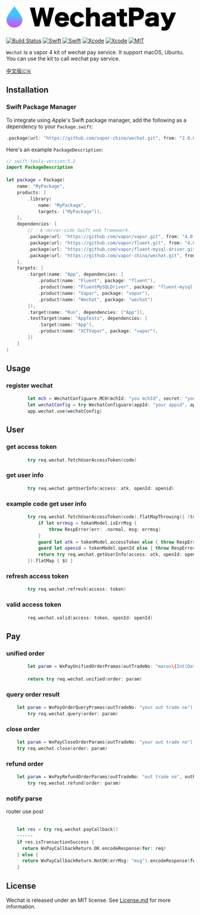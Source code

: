 <img src="images/banner.png"/>

[![Build Status](https://img.shields.io/badge/platforms-macOS%20%7C%20Ubuntu-green.svg)](https://github.com/vapor-china/wechat-pay)
[![Swift](https://img.shields.io/badge/Swift-5.2-orange.svg)](https://swift.org)
[![Swift](https://img.shields.io/badge/Vapor-4-orange.svg)](https://vapor.codes)
[![Xcode](https://img.shields.io/badge/Xcode-11.4-blue.svg)](https://developer.apple.com/xcode)
[![Xcode](https://img.shields.io/badge/macOS-15.0-blue.svg)](https://developer.apple.com/macOS)
[![MIT](https://img.shields.io/badge/licenses-MIT-red.svg)](https://opensource.org/licenses/MIT)



`Wechat` is a vapor 4 kit of wechat pay service. It support macOS, Ubuntu. You can use the kit to call wechat pay service. 


[中文版🇨🇳](README.md)

## Installation

### Swift Package Manager

To integrate using Apple's Swift package manager, add the following as a dependency to your `Package.swift`:

```swift
.package(url: "https://github.com/vapor-china/wechat.git", from: "2.0.0")
```

Here's an example `PackageDescription`:

```swift
// swift-tools-version:5.2
import PackageDescription

let package = Package(
    name: "MyPackage",
    products: [
        .library(
            name: "MyPackage",
            targets: ["MyPackage"]),
    ],
    dependencies: [
        // 💧 A server-side Swift web framework.
        .package(url: "https://github.com/vapor/vapor.git", from: "4.0.0-rc"),
        .package(url: "https://github.com/vapor/fluent.git", from: "4.0.0-rc"),
        .package(url: "https://github.com/vapor/fluent-mysql-driver.git", from: "4.0.0-rc"),
        .package(url: "https://github.com/vapor-china/wechat.git", from: "2.0.0")
    ],
    targets: [
        .target(name: "App", dependencies: [
            .product(name: "Fluent", package: "fluent"),
            .product(name: "FluentMySQLDriver", package: "fluent-mysql-driver"),
            .product(name: "Vapor", package: "vapor"),
            .product(name: "Wechat", package: "wechat")
        ]),
        .target(name: "Run", dependencies: ["App"]),
        .testTarget(name: "AppTests", dependencies: [
            .target(name: "App"),
            .product(name: "XCTVapor", package: "vapor"),
        ])
    ]
)
```

## Usage

### register wechat
```swift
        let mch = WechatConfiguare.MCH(mchId: "you mchId", secret: "your mch secret") // is optional, if your don't need wechat pay, is can set nil
        let wechatConfig = try WechatConfiguare(appId: "your appid", appSecret: "your app secret", mch: mch)
        app.wechat.use(wechatConfig)
```

## User

### get access token 
```swift 
        try req.wechat.fetchUserAccessToken(code)
```

### get user info
```swift
        try req.wechat.getUserInfo(access: atk, openId: openid)
```

### example code get user info
```swift
        try req.wechat.fetchUserAccessToken(code).flatMapThrowing({ (tokenModel) in
            if let errmsg = tokenModel.isErrMsg {
                throw RespError(err: .normal, msg: errmsg)
            }
            guard let atk = tokenModel.accessToken else { throw RespError(err: .normal, msg: "access token is not exists") }
            guard let openid = tokenModel.openId else { throw RespError(err: .normal, msg: "openid is not exists") }
            return try req.wechat.getUserInfo(access: atk, openId: openid).encodeResponse(for: req)
        }).flatMap { $0 }
```

### refresh access token
```swift 
        try req.wechat.refresh(access: token)
```

### valid access token
```swift
        req.wechat.valid(access: token, openId: openId)
```

## Pay

### unified order
```swift
        let param = WxPayUnifiedOrderPramas(outTradeNo: "macos\(Int(Date().timeIntervalSince1970))", body: "vapor test", totalFee: 1, spbillCreateIp: "127.0.0.1", notifyUrl: "http://notify.objcoding.com/notify", tradeType: .app)
         
        return try req.wechat.unified(order: param)
```

### query order result
```swift 
    let param = WxPayOrderQueryPramas(outTradeNo: "your out trade no")
        try req.wechat.query(order: param)
```

### close order
```swift
    let param = WxPayCloseOrderParams(outTradeNo: "your out trade no")
    try req.wechat.close(order: param)
```

### refund order
```swift 
    let param = WxPayRefundOrderParams(outTradeNo: "out trade no", outRefundNo: " out refund no", totalFee: 1, refundFee: 1, refundFeeType: "", refundDesc: "", refundAccount: "", notifyUrl: "http://notify.objcoding.com/notify")
        try req.wechat.refund(order: param)
```

### notify parse
router use post
```swift 

    let res = try req.wechat.payCallback()
    ······
    if res.isTransactionSuccess {
      return WxPayCallbackReturn.OK.encodeResponse(for: req)
    } else {
      return WxPayCallbackReturn.NotOK(errMsg: "msg").encodeResponse(for: req)
    }   
```



## License

Wechat is released under an MIT license. See [License.md](https://github.com/vapor-china/wechat/blob/master/LICENSE) for more information.
